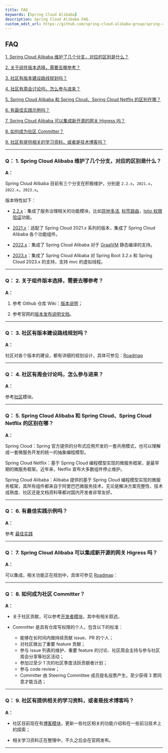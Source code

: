 ```yaml
---
title: FAQ
keywords: [Spring Cloud Alibaba]
description: Spring Cloud Alibaba FAQ.
custom_edit_url: https://github.com/spring-cloud-alibaba-group/spring-cloud-alibaba-group.github.io/blob/master/i18n/zh-cn/docusaurus-plugin-content-docs/current/overview/faq.md
---
```


## FAQ

<a href="#1" target="_self">1. Spring Cloud Alibaba 维护了几个分支，对应的区别是什么？</a>
<br/>

<a href="#2" target="_self">2. 关于组件版本选择，需要去哪参考？</a>
<br/>

<a href="#3" target="_self">3. 社区有版本建设路线规划吗？</a>
<br/>

<a href="#4" target="_self">4. 社区有周会讨论吗，怎么参与进来？</a>
<br/>

<a href="#5" target="_self">5. Spring Cloud Alibaba 和 Spring Cloud、Spring Cloud Netflix 的区别在哪？</a>
<br/>

<a href="#6" target="_self">6. 有最佳实践示例吗？</a>
<br/>

<a href="#7" target="_self">7. Spring Cloud Alibaba 可以集成新开源的网关 Higress 吗？</a>
<br/>

<a href="#8" target="_self">8. 如何成为社区 Committer？</a>
<br/>

<a href="#9" target="_self">9. 社区有提供相关的学习资料，或者是技术博客吗？</a>
<br/>

---

<h3 id='1'>Q： 1. Spring Cloud Alibaba 维护了几个分支，对应的区别是什么？</h3>

**A：**

Spring Cloud Alibaba 目前有三个分支在积极维护，分别是 `2.2.x`，`2021.x`，`2022.x`，`2023.x`。

版本特性如下：

- [2.2.x](https://github.com/alibaba/spring-cloud-alibaba/tree/2.2.x)：集成了服务治理相关的功能模块，比如[异地多活](https://github.com/alibaba/spring-cloud-alibaba/tree/2.2.x/spring-cloud-alibaba-examples/appactive-example), [标签路由](https://github.com/alibaba/spring-cloud-alibaba/tree/2.2.x/spring-cloud-alibaba-examples/governance-example/label-routing-example)，[Istio 权限验证](https://github.com/alibaba/spring-cloud-alibaba/tree/2.2.x/spring-cloud-alibaba-examples/governance-example/authentication-example)功能。

- [2021.x](https://github.com/alibaba/spring-cloud-alibaba/tree/2021.x)：适配了 Spring Cloud 2021.x 系列的版本，集成了 Spring Cloud Alibaba 各个功能组件。

- [2022.x](https://github.com/alibaba/spring-cloud-alibaba)：集成了 Spring Cloud Alibaba 对于 [GraalVM](https://www.graalvm.org/) 静态编译的支持。

- [2023.x](https://github.com/alibaba/spring-cloud-alibaba)：集成了 Spring Cloud Alibaba 对 Spring Boot 3.2.x 和 Spring Cloud 2023.x 的支持，支持 mvc 的虚拟线程。

---

<h3 id='2'>Q： 2. 关于组件版本选择，需要去哪参考？</h3>

**A：**

1. 参考 Github 仓库 Wiki：[版本说明](https://github.com/alibaba/spring-cloud-alibaba/wiki/%E7%89%88%E6%9C%AC%E8%AF%B4%E6%98%8E)；

2. 参考官网的[版本发布说明文档](./version-explain.md)。

---

<h3 id='3'>Q： 3. 社区有版本建设路线规划吗？</h3>

**A：**

社区对各个版本的建设，都有详细的规划设计，具体可参见：[Roadmap](./roadmap/doc/doc.md)

---

<h3 id='4'>Q： 4. 社区有周会讨论吗，怎么参与进来？</h3>

**A：**

<!-- todo：需要更新连接，无法通过相对路径连接 -->

参考[社区](../../../community/community-weekly-meeting/attend-a-meeting)模块。

---

<h3 id='5'>Q： 5. Spring Cloud Alibaba 和 Spring Cloud、Spring Cloud Netflix 的区别在哪？</h3>

**A：**

Spring Cloud：Spring 官方提供的分布式应用开发的一套共用模式，也可以理解成一套微服务开发的统一的抽象编程模型。

Spring Cloud Netflix：基于 Spring Cloud 编程模型实现的微服务框架，是最早期的微服务框架。近年来，Netflix 宣布大多数组件停止维护。

Spring Cloud Alibaba：Alibaba 提供的基于 Spring Cloud 编程模型实现的微服务框架，其所有组件都来自于阿里巴巴微服务技术，无论是解决方案完整性、技术成熟度、社区还是文档资料等都对国内开发者非常友好。

---

<h3 id='6'>Q： 6. 有最佳实践示例吗？</h3>

**A：**

参考 [最佳实践](../best-practice/integrated-example.md)

---

<h3 id='7'>Q： 7. Spring Cloud Alibaba 可以集成新开源的网关 Higress 吗？</h3>

**A：**

可以集成，相关功能正在规划中，具体可参见 [Roadmap](./roadmap/doc/doc.md)：

---

<h3 id='8'>Q： 8. 如何成为社区 Committer？</h3>

**A：**

<!-- todo：需要更新连接，无法通过相对路径连接 -->

- 关于社区贡献，可以参考[开发者模块](../../../community/developer/contributor-guide/new-contributor-guide_dev)，其中有相关叙述。

- Committer 是具有仓库写权限的个人，包含以下的标准：

  - 能够在长时间内做持续贡献 issue、PR 的个人；
  - 对社区做出了重要 feature 贡献；
  - 参与 issue 列表的维护、重要 feature 的讨论、社区周会主持与参与社区周会分享等社区活动；
  - 参加过至少 1 次的社区季度活跃贡献者计划；
  - 参与 code review；
  - Committer 由 Steering Committee 成员提名投票产生，至少获得 3 票同意才能当选；

---

<h3 id='9'>Q： 9. 社区有提供相关的学习资料，或者是技术博客吗？</h3>

**A：**

<!-- todo：需要更新连接，无法通过相对路径连接 -->

- 社区目前现在有[博客模块](../../../blog/SCA-Proxyless-Mesh)，更新一些社区相关的功能介绍和在一些前沿技术上的探索；

- 相关学习资料正在整理中，不久之后会在官网发布。

---
